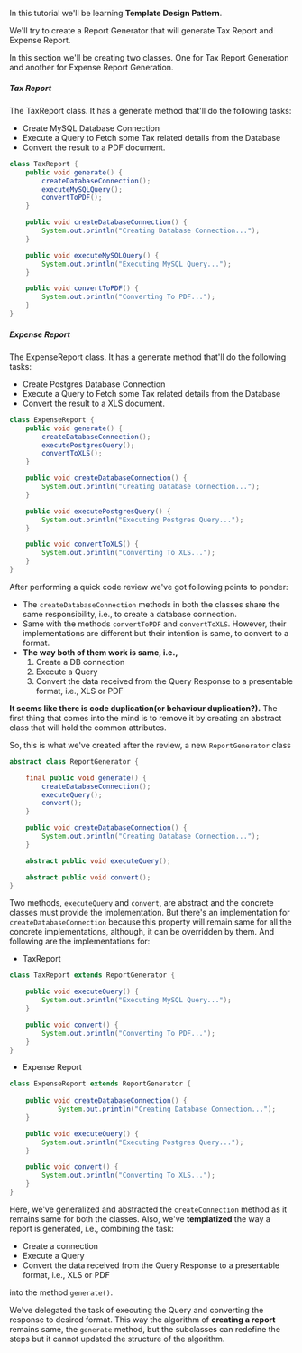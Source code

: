 In this tutorial we'll be learning **Template Design Pattern**.

We'll try to create a Report Generator that will generate Tax Report and Expense Report.

In this section we'll be creating two classes. One for Tax Report Generation and another for Expense Report
Generation.
##### Tax Report

The TaxReport class. It has a generate method that'll do the following tasks:
- Create MySQL Database Connection
- Execute a Query to Fetch some Tax related details from the Database
- Convert the result to a PDF document.
```java
class TaxReport {
    public void generate() {
        createDatabaseConnection();
        executeMySQLQuery();
        convertToPDF();
    }

    public void createDatabaseConnection() {
        System.out.println("Creating Database Connection...");
    }

    public void executeMySQLQuery() {
        System.out.println("Executing MySQL Query...");
    }

    public void convertToPDF() {
        System.out.println("Converting To PDF...");
    }
}
```

##### Expense Report

The ExpenseReport class. It has a generate method that'll do the following tasks:
- Create Postgres Database Connection
- Execute a Query to Fetch some Tax related details from the Database
- Convert the result to a XLS document.
```java
class ExpenseReport {
    public void generate() {
        createDatabaseConnection();
        executePostgresQuery();
        convertToXLS();
    }

    public void createDatabaseConnection() {
        System.out.println("Creating Database Connection...");
    }

    public void executePostgresQuery() {
        System.out.println("Executing Postgres Query...");
    }

    public void convertToXLS() {
        System.out.println("Converting To XLS...");
    }
}
```
After performing a quick code review we've got following points to ponder:
- The `createDatabaseConnection` methods in both the classes share the same responsibility, i.e., to create a database 
connection.
- Same with the methods `convertToPDF` and `convertToXLS`. However, their implementations are different but their 
  intention is same, to convert to a format.
- **The way both of them work is same, i.e.,**
    1. Create a DB connection
    2. Execute a Query
    3. Convert the data received from the Query Response to a presentable format, i.e., XLS or PDF

**It seems like there is code duplication(or behaviour duplication?).**
The first thing that comes into the mind is to remove it by creating an abstract class that will hold the common 
attributes.

So, this is what we've created after the review, a new `ReportGenerator` class
```java
abstract class ReportGenerator {

    final public void generate() {
        createDatabaseConnection();
        executeQuery();
        convert();
    }

    public void createDatabaseConnection() {
        System.out.println("Creating Database Connection...");
    }

    abstract public void executeQuery();

    abstract public void convert();
}
```
Two methods, `executeQuery` and `convert`, are abstract and the concrete classes must provide the implementation.
But there's an implementation for `createDatabaseConnection` because this property will remain same for all the concrete
implementations, although, it can be overridden by them.
And following are the implementations for:
- TaxReport
```java
class TaxReport extends ReportGenerator {

    public void executeQuery() {
        System.out.println("Executing MySQL Query...");
    }

    public void convert() {
        System.out.println("Converting To PDF...");
    }
}
```
- Expense Report
```java
class ExpenseReport extends ReportGenerator {
    
    public void createDatabaseConnection() {
            System.out.println("Creating Database Connection...");
    }

    public void executeQuery() {
        System.out.println("Executing Postgres Query...");
    }

    public void convert() {
        System.out.println("Converting To XLS...");
    }
}
```

Here, we've generalized and abstracted the `createConnection` method as it remains same for both the classes.
Also, we've **templatized** the way a report is generated, i.e., combining the task: 
- Create a connection
- Execute a Query
- Convert the data received from the Query Response to a presentable format, i.e., XLS or PDF

into the method `generate()`.

We've delegated the task of executing the Query and converting the response to desired format.
This way the algorithm of **creating a report**  remains same, the `generate` method, but the subclasses can redefine the
steps but it cannot updated the structure of the algorithm.